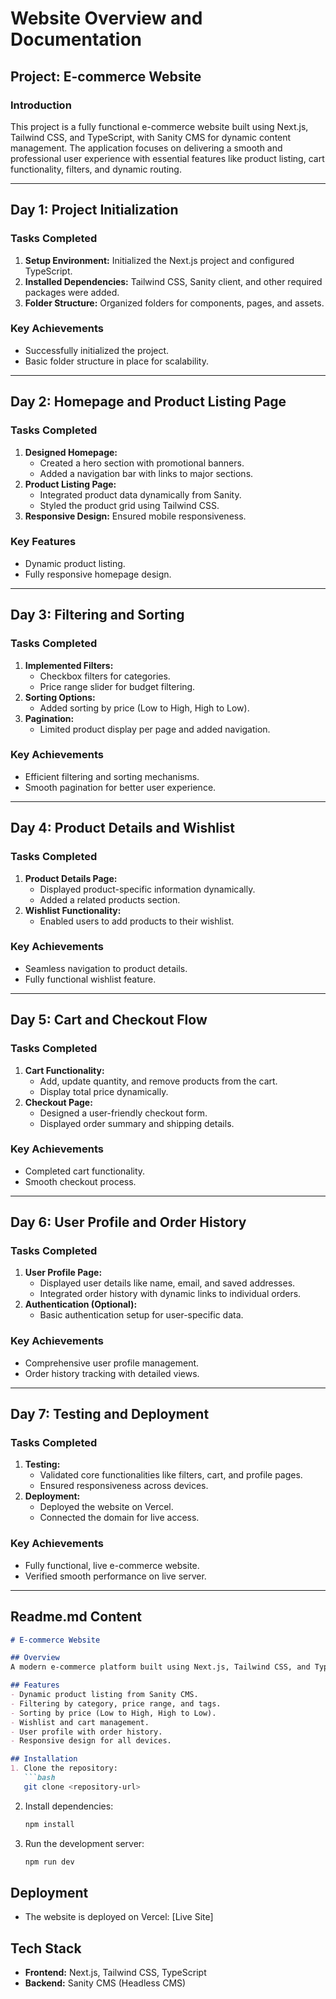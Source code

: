 # Website Overview and Documentation

## Project: E-commerce Website

### **Introduction**
This project is a fully functional e-commerce website built using Next.js, Tailwind CSS, and TypeScript, with Sanity CMS for dynamic content management. The application focuses on delivering a smooth and professional user experience with essential features like product listing, cart functionality, filters, and dynamic routing.

---

## **Day 1: Project Initialization**
### **Tasks Completed**
1. **Setup Environment:** Initialized the Next.js project and configured TypeScript.
2. **Installed Dependencies:** Tailwind CSS, Sanity client, and other required packages were added.
3. **Folder Structure:** Organized folders for components, pages, and assets.

### **Key Achievements**
- Successfully initialized the project.
- Basic folder structure in place for scalability.

---

## **Day 2: Homepage and Product Listing Page**
### **Tasks Completed**
1. **Designed Homepage:**
   - Created a hero section with promotional banners.
   - Added a navigation bar with links to major sections.
2. **Product Listing Page:**
   - Integrated product data dynamically from Sanity.
   - Styled the product grid using Tailwind CSS.
3. **Responsive Design:** Ensured mobile responsiveness.

### **Key Features**
- Dynamic product listing.
- Fully responsive homepage design.

---

## **Day 3: Filtering and Sorting**
### **Tasks Completed**
1. **Implemented Filters:**
   - Checkbox filters for categories.
   - Price range slider for budget filtering.
2. **Sorting Options:**
   - Added sorting by price (Low to High, High to Low).
3. **Pagination:**
   - Limited product display per page and added navigation.

### **Key Achievements**
- Efficient filtering and sorting mechanisms.
- Smooth pagination for better user experience.

---

## **Day 4: Product Details and Wishlist**
### **Tasks Completed**
1. **Product Details Page:**
   - Displayed product-specific information dynamically.
   - Added a related products section.
2. **Wishlist Functionality:**
   - Enabled users to add products to their wishlist.

### **Key Achievements**
- Seamless navigation to product details.
- Fully functional wishlist feature.

---

## **Day 5: Cart and Checkout Flow**
### **Tasks Completed**
1. **Cart Functionality:**
   - Add, update quantity, and remove products from the cart.
   - Display total price dynamically.
2. **Checkout Page:**
   - Designed a user-friendly checkout form.
   - Displayed order summary and shipping details.

### **Key Achievements**
- Completed cart functionality.
- Smooth checkout process.

---

## **Day 6: User Profile and Order History**
### **Tasks Completed**
1. **User Profile Page:**
   - Displayed user details like name, email, and saved addresses.
   - Integrated order history with dynamic links to individual orders.
2. **Authentication (Optional):**
   - Basic authentication setup for user-specific data.

### **Key Achievements**
- Comprehensive user profile management.
- Order history tracking with detailed views.

---

## **Day 7: Testing and Deployment**
### **Tasks Completed**
1. **Testing:**
   - Validated core functionalities like filters, cart, and profile pages.
   - Ensured responsiveness across devices.
2. **Deployment:**
   - Deployed the website on Vercel.
   - Connected the domain for live access.

### **Key Achievements**
- Fully functional, live e-commerce website.
- Verified smooth performance on live server.

---

## **Readme.md Content**
```markdown
# E-commerce Website

## Overview
A modern e-commerce platform built using Next.js, Tailwind CSS, and TypeScript, with Sanity CMS for dynamic content management. The application is designed to provide a seamless shopping experience with features like product listing, filtering, cart functionality, and responsive design.

## Features
- Dynamic product listing from Sanity CMS.
- Filtering by category, price range, and tags.
- Sorting by price (Low to High, High to Low).
- Wishlist and cart management.
- User profile with order history.
- Responsive design for all devices.

## Installation
1. Clone the repository:
   ```bash
   git clone <repository-url>
   ```
2. Install dependencies:
   ```bash
   npm install
   ```
3. Run the development server:
   ```bash
   npm run dev
   ```

## Deployment
- The website is deployed on Vercel: [Live Site]

## Tech Stack
- **Frontend:** Next.js, Tailwind CSS, TypeScript
- **Backend:** Sanity CMS (Headless CMS)



